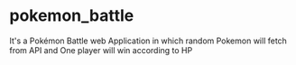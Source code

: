 # pokemon_battle
It's a Pokémon Battle web Application in which random Pokemon will fetch from API and One player will win according to HP
